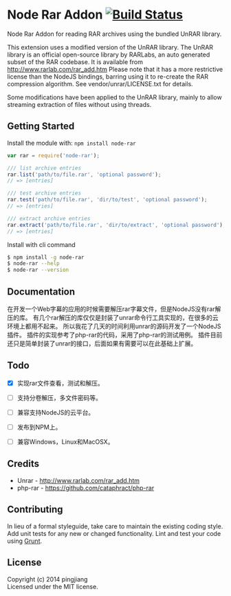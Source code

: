 #  Node Rar Addon [![Build Status](https://secure.travis-ci.org/pingjiang/node-rar.png?branch=master)](http://travis-ci.org/pingjiang/node-rar)

Node Rar Addon for reading RAR archives using the bundled UnRAR library.

This extension uses a modified version of the UnRAR library. The UnRAR library
is an official open-source library by RARLabs, an auto generated subset of the
RAR codebase. It is available from http://www.rarlab.com/rar_add.htm
Please note that it has a more restrictive license than the NodeJS bindings,
barring using it to re-create the RAR compression algorithm. See
vendor/unrar/LICENSE.txt for details.

Some modifications have been applied to the UnRAR library, mainly to allow
streaming extraction of files without using threads.

## Getting Started

Install the module with: `npm install node-rar`

```js
var rar = require('node-rar');

/// list archive entries
rar.list('path/to/file.rar', 'optional password');
// => [entries]

/// test archive entries
rar.test('path/to/file.rar', 'dir/to/test', 'optional password');
// => [entries]

/// extract archive entries
rar.extract('path/to/file.rar', 'dir/to/extract', 'optional password');
// => [entries]
```

Install with cli command

```sh
$ npm install -g node-rar
$ node-rar --help
$ node-rar --version
```

## Documentation

在开发一个Web字幕的应用的时候需要解压rar字幕文件，但是NodeJS没有rar解压的库。
有几个rar解压的库仅仅是封装了unrar命令行工具实现的，在很多的云环境上都用不起来。
所以我花了几天的时间利用unrar的源码开发了一个NodeJS插件。
插件的实现参考了php-rar的代码，采用了php-rar的测试用例。
插件目前还只是简单封装了unrar的接口，后面如果有需要可以在此基础上扩展。

## Todo

- [x] 实现rar文件查看，测试和解压。
- [ ] 支持分卷解压，多文件密码等。
- [ ] 兼容支持NodeJS的云平台。
- [ ] 发布到NPM上。
- [ ] 兼容Windows，Linux和MacOSX。


## Credits

* Unrar - http://www.rarlab.com/rar_add.htm
* php-rar - https://github.com/cataphract/php-rar

## Contributing

In lieu of a formal styleguide, take care to maintain the existing coding style. Add unit tests for any new or changed functionality. Lint and test your code using [Grunt](http://gruntjs.com).


## License

Copyright (c) 2014 pingjiang  
Licensed under the MIT license.
